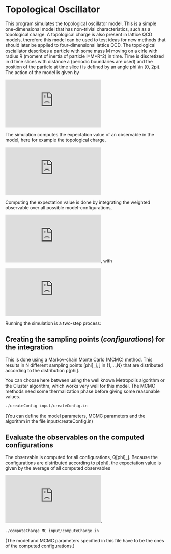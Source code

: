 # Topological Oscillator

This program simulates the topological oscillator model. This is a simple one-dimensional model that has non-trivial characteristics, such as a topological charge. A topological charge is also present in lattice QCD models, therefore this model can be used to test ideas for new methods that should later be applied to four-dimensional lattice QCD.
The topological osciallator describes a particle with some mass M moving on a cirle with radius R (moment of inertia of particle I=M*R^2) in time. Time is discretized in d time slices with distance a (periodic boundaries are used) and the position of the particle at time slice i is defined by an angle phi \in [0, 2pi). The action of the model is given by

![equation](https://latex.codecogs.com/gif.latex?S%5B%5Cvarphi%5D%20%3D%20%5Cfrac%7BI%7D%7Ba%7D%20%5Csum_%7Bi%3D1%7D%5Ed%20%281%20-%20%5Ccos%28%5Cvarphi_%7Bi&plus;1%7D%20-%20%5Cvarphi_i%29%29)

The simulation computes the expectation value of an observable in the model, here for example the topological charge,

![equation](https://latex.codecogs.com/gif.latex?Q%5B%5Cvarphi%5D%20%3D%20%5Cfrac%7B1%7D%7B2%5Cpi%7D%20%5Csum_%7Bi%3D1%7D%5Ed%20%28%5Cvarphi_%7Bi&plus;1%7D%20-%20%5Cvarphi_i%29%20%5Cmod%202%5Cpi)

Computing the expectation value is done by integrating the weighted observable over all possible model-configurations,

![equation](https://latex.codecogs.com/gif.latex?%5Cint%20%5Cmathrm%7Bd%7D%5Cvarphi_1%20...%20%5Cint%20%5Cmathrm%7Bd%7D%5Cvarphi_d%20%5C%2C%20Q%5B%5Cvarphi%5D%20p%5B%5Cvarphi%5D), with

![equation](https://latex.codecogs.com/gif.latex?p%5B%5Cvarphi%5D%20%3D%20%5Cfrac%7B%5Cmathrm%7Be%7D%5E%7B-S%5B%5Cvarphi%5D%7D%7D%7B%5Cint%20%5Cmathrm%7Bd%7D%5Cvarphi_1%20...%20%5Cint%20%5Cmathrm%7Bd%7D%5Cvarphi_d%20%5C%2C%20%5Cmathrm%7Be%7D%5E%7B-S%5B%5Cvarphi%5D%7D%7D)

Running the simulation is a two-step process:


## Creating the sampling points (*configurations*) for the integration
This is done using a Markov-chain Monte Carlo (MCMC) method. This results in N different sampling points [phi]_j, j in {1,...,N} that are distributed according to the distribution p[phi].

You can choose here between using the well known Metropolis algorithm or the Cluster algorithm, which works very well for this model. The MCMC methods need some thermalization phase before giving some reasonable values.

```cpp
./createConfig input/createConfig.in
```
(You can define the model parameters, MCMC parameters and the algorithm in the file input/createConfig.in)

## Evaluate the observables on the computed configurations
The observable is computed for all configurations, Q[phi]_j. Because the configurations are distributed according to p[phi], the expectation value is given by the average of all computed observables

![equation](https://latex.codecogs.com/gif.latex?%3CQ%3E%20%5Capprox%20%5Cfrac%7B1%7D%7BN_%7Bsteps%7D%7D%20%5Csum_%7Bi%3Dj%7D%5E%7BN_%7Bsteps%7D%7D%20Q%5B%5Cvarphi%5D_j).

```cpp
./computeCharge_MC input/computeCharge.in
```
(The model and MCMC parameters specified in this file have to be the ones of the computed configurations.)
